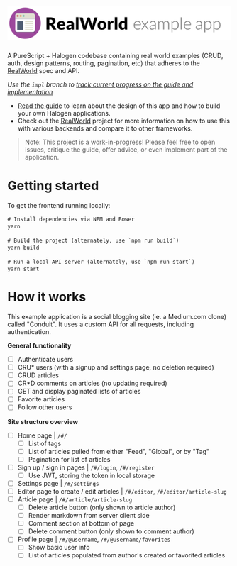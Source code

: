 # ![RealWorld Example App](logo.png)

A PureScript + Halogen codebase containing real world examples (CRUD, auth, design patterns, routing, pagination, etc) that adheres to the [RealWorld](https://github.com/gothinkster/realworld) spec and API.

*Use the `impl` branch to [track current progress on the guide and implementation](https://github.com/thomashoneyman/purescript-halogen-realworld/tree/impl)*

- [Read the guide](guide) to learn about the design of this app and how to build your own Halogen applications.
- Check out the [RealWorld](https://github.com/gothinkster/realworld) project for more information on how to use this with various backends and compare it to other frameworks.

> Note: This project is a work-in-progress! Please feel free to open issues, critique the guide, offer advice, or even implement part of the application.

# Getting started

To get the frontend running locally:

```
# Install dependencies via NPM and Bower
yarn

# Build the project (alternately, use `npm run build`)
yarn build

# Run a local API server (alternately, use `npm run start`)
yarn start
```

# How it works

This example application is a social blogging site (ie. a Medium.com clone) called "Conduit". It uses a custom API for all requests, including authentication.

**General functionality**

- [ ] Authenticate users
- [ ] CRU* users (with a signup and settings page, no deletion required)
- [ ] CRUD articles
- [ ] CR*D comments on articles (no updating required)
- [ ] GET and display paginated lists of articles
- [ ] Favorite articles
- [ ] Follow other users

**Site structure overview**

- [ ] Home page | `/#/`
  - [ ] List of tags
  - [ ] List of articles pulled from either "Feed", "Global", or by "Tag"
  - [ ] Pagination for list of articles
- [ ] Sign up / sign in pages | `/#/login`, `/#/register`
  - [ ] Use JWT, storing the token in local storage
- [ ] Settings page | `/#/settings`
- [ ] Editor page to create / edit articles | `/#/editor`, `/#/editor/article-slug`
- [ ] Article page | `/#/article/article-slug`
  - [ ] Delete article button (only shown to article author)
  - [ ] Render markdown from server client side
  - [ ] Comment section at bottom of page
  - [ ] Delete comment button (only shown to comment author)
- [ ] Profile page | `/#/@username`, `/#/@username/favorites`
  - [ ] Show basic user info
  - [ ] List of articles populated from author's created or favorited articles
